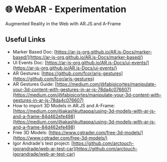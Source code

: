 # 🌐 WebAR - Experimentation

Augmented Reality in the Web with AR.JS and A-Frame

## Useful Links

* Marker Based Doc: [https://ar-js-org.github.io/AR.js-Docs/marker-based/](https://ar-js-org.github.io/AR.js-Docs/marker-based/)  
* UI Events Doc: [https://ar-js-org.github.io/AR.js-Docs/ui-events/](https://ar-js-org.github.io/AR.js-Docs/ui-events/)  
* AR Gestures: [https://github.com/fcor/arjs-gestures](https://github.com/fcor/arjs-gestures)  
* AR Gestures Guide: [https://medium.com/@fabiojcortes/manipulate-your-3d-content-with-gestures-in-ar-js-78da4c076607](https://medium.com/@fabiojcortes/manipulate-your-3d-content-with-gestures-in-ar-js-78da4c076607)  
* How to import 3D Models in AR.JS and A-Frame: [https://medium.com/@akashkuttappa/using-3d-models-with-ar-js-and-a-frame-84d462efe498](https://medium.com/@akashkuttappa/using-3d-models-with-ar-js-and-a-frame-84d462efe498)  
* Free 3D Models: [https://www.cgtrader.com/free-3d-models/](https://www.cgtrader.com/free-3d-models/)  
* Igor Andrade's test project: [https://github.com/arctouch-igorandrade/web-ar-test-car](https://github.com/arctouch-igorandrade/web-ar-test-car)  